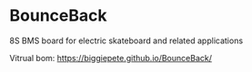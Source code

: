 # BounceBack
8S BMS board for electric skateboard and related applications


Vitrual bom:
https://biggiepete.github.io/BounceBack/
